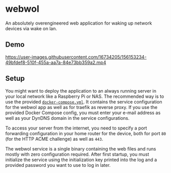 # webwol

An absolutely overengineered web application for waking up network devices via wake on lan.

## Demo

https://user-images.githubusercontent.com/16734205/156153234-49bfdef8-510f-455a-aa7a-84e73bb359a2.mp4

## Setup

You might want to deploy the application to an always running server in your local network like a Raspberry Pi or NAS. The recommended way is to use the provided [`docker-compose.yml`](docker-compose.yml). It contains the service configuration for the webwol app as well as for traefik as reverse proxy. If you use the provided Docker Compose config, you must enter your e-mail address as well as your DynDNS domain in the service configurations.

To access your server from the internet, you need to specify a port forwarding configuration in your home router for the device, both for port `80` (for the HTTP ACME challenge) as well as `443`.

The webwol service is a single binary containing the web files and runs mostly with zero configuration required. After first startup, you must initialize the service using the initialization key printed into the log and a provided password you want to use to log in later.